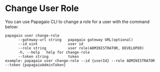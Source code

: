 # Change User Role

You can use Papagaio CLI to change a role for a user with the command below:

```
papagaio user change-role
      --gateway-url string   papagaio gateway URL(optional)
      --id uint              user id
      --role string          user role(ADMINISTRATOR, DEVELOPER)
      -h, --help   help for change-role
      --token string         token
example: papagaio user change-role --id {userId} --role ADMINISTRATOR --token {papagaioAdminToken}
```
